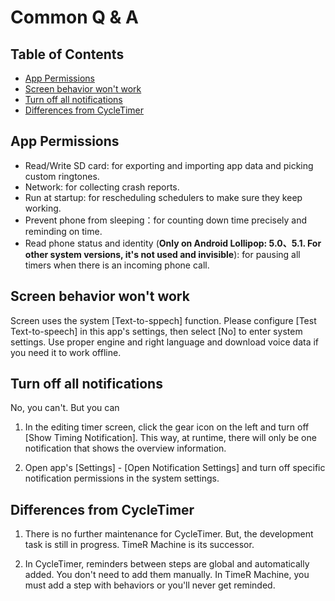 # Common Q & A

## Table of Contents

- [App Permissions](#App-Permissions)
- [Screen behavior won't work](#Screen-behavior-wont-work)
- [Turn off all notifications](#Turn-off-all-notifications)
- [Differences from CycleTimer](#Differences-from-CycleTimer)

## App Permissions

- Read/Write SD card: for exporting and importing app data and picking custom ringtones.
- Network: for collecting crash reports.
- Run at startup: for rescheduling schedulers to make sure they keep working.
- Prevent phone from sleeping：for counting down time precisely and reminding on time.
- Read phone status and identity (**Only on Android Lollipop: 5.0、5.1. For other system versions, it's not used and invisible**): for pausing all timers when there is an incoming phone call.

## Screen behavior won't work

Screen uses the system [Text-to-sppech] function. Please configure [Test Text-to-speech] in this app\'s settings, then select [No] to enter system settings. Use proper engine and right language and download voice data if you need it to work offline.

## Turn off all notifications

No, you can't. But you can

1. In the editing timer screen, click the gear icon on the left and turn off [Show Timing Notification]. This way, at runtime, there will only be one notification that shows the overview information.

1. Open app's [Settings] - [Open Notification Settings] and turn off specific notification permissions in the system settings.

## Differences from CycleTimer

1. There is no further maintenance for CycleTimer. But, the development task is still in progress. TimeR Machine is its successor.

2. In CycleTimer, reminders between steps are global and automatically added. You don't need to add them manually. In TimeR Machine, you must add a step with behaviors or you'll never get reminded.